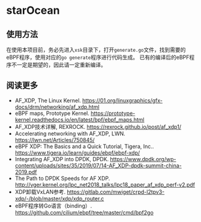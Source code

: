 # starOcean

## 使用方法

在使用本项目前，务必先进入`xsk`目录下，打开`generate.go`文件，找到需要的eBPF程序，使用对应的`go generate`程序进行代码生成。 已有的编译后的eBPF程序不一定是期望的，因此请一定重新编译。

## 阅读更多

* AF_XDP, The Linux Kernel. https://01.org/linuxgraphics/gfx-docs/drm/networking/af_xdp.html
* eBPF maps, Prototype Kernel. https://prototype-kernel.readthedocs.io/en/latest/bpf/ebpf_maps.html
* AF_XDP技术详解, REXROCK. https://rexrock.github.io/post/af_xdp1/
* Accelerating networking with AF_XDP, LWN. https://lwn.net/Articles/750845/
* eBPF XDP: The Basics and a Quick Tutorial, Tigera, Inc.. https://www.tigera.io/learn/guides/ebpf/ebpf-xdp/
* Integrating AF_XDP into DPDK,
  DPDK. https://www.dpdk.org/wp-content/uploads/sites/35/2019/07/14-AF_XDP-dpdk-summit-china-2019.pdf
* The Path to DPDK Speeds for AF XDP. http://vger.kernel.org/lpc_net2018_talks/lpc18_paper_af_xdp_perf-v2.pdf
* XDP卸载VxLAN参考. https://gitlab.com/mwiget/crpd-l2tpv3-xdp/-/blob/master/xdp/xdp_router.c
* eBPF程序转Go语言（binding）. https://github.com/cilium/ebpf/tree/master/cmd/bpf2go

